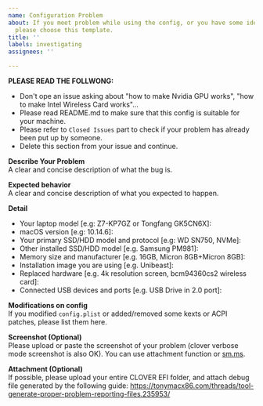 ```yaml
---
name: Configuration Problem
about: If you meet problem while using the config, or you have some idea on the config,
  please choose this template.
title: ''
labels: investigating
assignees: ''

---
```


**PLEASE READ THE FOLLWONG:**  
* Don't ope an issue asking about "how to make Nvidia GPU works", "how to make Intel Wireless Card works"...
* Please read README.md to make sure that this config is suitable for your machine. 
* Please refer to `Closed Issues` part to check if your problem has already been put up by someone.
* Delete this section from your issue and continue.

**Describe Your Problem**  
A clear and concise description of what the bug is.

**Expected behavior**  
A clear and concise description of what you expected to happen.

**Detail**  
- Your laptop model [e.g: Z7-KP7GZ or Tongfang GK5CN6X]: 
- macOS version [e.g: 10.14.6]:  
- Your primary SSD/HDD model and protocol [e.g: WD SN750, NVMe]:  
- Other installed SSD/HDD model [e.g. Samsung PM981]: 
- Memory size and manufacturer [e.g. 16GB, Micron 8GB+Micron 8GB]:  
- Installation image you are using [e.g. Unibeast]: 
- Replaced hardware [e.g. 4k resolution screen, bcm94360cs2 wireless card]: 
- Connected USB devices and ports [e.g. USB Drive in 2.0 port]:

**Modifications on config**  
If you modified `config.plist` or added/removed some kexts or ACPI patches, please list them here.

**Screenshot (Optional)**  
Please upload or paste the screenshot of your problem (clover verbose mode screenshot is also OK). You can use attachment function or [sm.ms](https://sm.ms).

**Attachment (Optional)**  
If possible, please upload your entire CLOVER EFI folder, and attach debug file generated by the following guide: https://tonymacx86.com/threads/tool-generate-proper-problem-reporting-files.235953/

